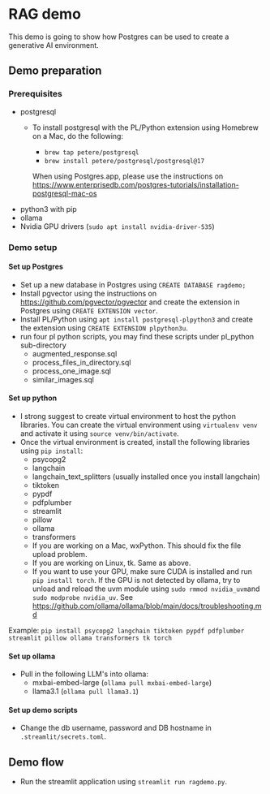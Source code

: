 # RAG demo

This demo is going to show how Postgres can be used to create a generative AI environment.

## Demo preparation
### Prerequisites
- postgresql
	- To install postgresql with the PL/Python extension using Homebrew on a Mac, do the following:
		- `brew tap petere/postgresql`
		- `brew install petere/postgresql/postgresql@17`
	
		When using Postgres.app, please use the instructions on https://www.enterprisedb.com/postgres-tutorials/installation-postgresql-mac-os
- python3 with pip
- ollama
- Nvidia GPU drivers (`sudo apt install nvidia-driver-535`)


### Demo setup
#### Set up Postgres
- Set up a new database in Postgres using `CREATE DATABASE ragdemo;`
- Install pgvector using the instructions on https://github.com/pgvector/pgvector and create the extension in Postgres using `CREATE EXTENSION vector`.
- Install PL/Python using `apt install postgresql-plpython3` and create the extension using `CREATE EXTENSION plpython3u`.
- run four pl python scripts, you may find these scripts under pl_python sub-directory
   - augmented_response.sql
	- process_files_in_directory.sql
	- process_one_image.sql
	- similar_images.sql

#### Set up python
- I strong suggest to create virtual environment to host the python libraries. You can create the virtual environment using `virtualenv venv` and activate it using `source venv/bin/activate`.
- Once the virtual environment is created, install the following libraries using `pip install`:
	- psycopg2
	- langchain 
	- langchain_text_splitters (usually installed once you install langchain)
	- tiktoken 
	- pypdf
	- pdfplumber
	- streamlit
   	- pillow 
	- ollama 
   	- transformers
   	- If you are working on a Mac, wxPython. This should fix the file upload problem.
   	- If you are working on Linux, tk. Same as above.
	- If you want to use your GPU, make sure CUDA is installed and run `pip install torch`.
		If the GPU is not detected by ollama, try to unload and reload the uvm module using `sudo rmmod nvidia_uvm`and `sudo modprobe nvidia_uv`. See https://github.com/ollama/ollama/blob/main/docs/troubleshooting.md

Example: `pip install psycopg2 langchain tiktoken pypdf pdfplumber streamlit pillow ollama transformers tk torch`

#### Set up ollama
- Pull in the following LLM's into ollama:
	- mxbai-embed-large (`ollama pull mxbai-embed-large`)
	- llama3.1 (`ollama pull llama3.1`)

#### Set up demo scripts
- Change the db username, password and DB hostname in `.streamlit/secrets.toml`.

## Demo flow
- Run the streamlit application using `streamlit run ragdemo.py`.


